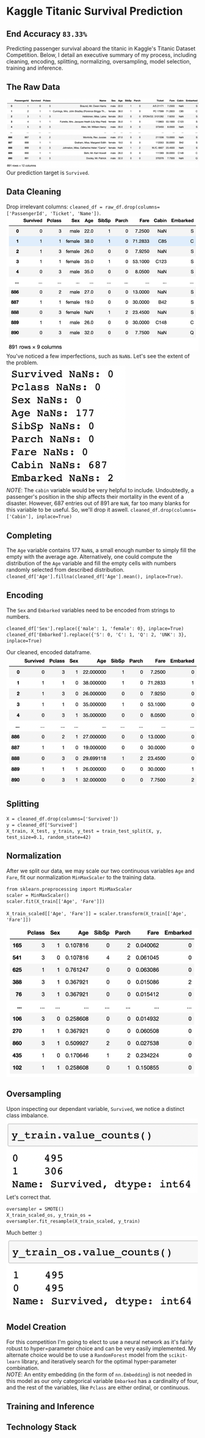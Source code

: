 # Kaggle Titanic Survival Prediction
## End Accuracy `83.33%`
Predicting passenger survival aboard the titanic in Kaggle's Titanic Dataset Competition. Below, I detail an executive summary of my process, including cleaning, encoding, splitting, normalizing, oversampling, model selection, training and inference.

## The Raw Data
![raw_df](./images/raw_df.png)  
Our prediction target is `Survived`.  

## Data Cleaning
Drop irrelevant columns: `cleaned_df = raw_df.drop(columns=['PassengerId', 'Ticket', 'Name'])`.  
![dropped_df](./images/dropped_df.png)  
You've noticed a few imperfections, such as `NaN`s. Let's see the extent of the problem.  
![count_nans](./images/count_nans.png)  
*NOTE*: The `cabin` variable would be very helpful to include. Undoubtedly, a passenger's position in the ship affects their mortality in the event of a disaster. However, 687 entries out of 891 are `NaN`, far too many blanks for this variable to be useful. So, we'll drop it aswell.
`cleaned_df.drop(columns=['Cabin'], inplace=True)`  

## Completing
The `Age` variable contains 177 `NaN`s, a small enough number to simply fill the empty with the average age. Alternatively, one could compute the distribution of the `Age` variable and fill the empty cells with numbers randomly selected from described distribution. `cleaned_df['Age'].fillna(cleaned_df['Age'].mean(), inplace=True)`.  

## Encoding
The `Sex` and `Embarked` variables need to be encoded from strings to numbers.  
```
cleaned_df['Sex'].replace({'male': 1, 'female': 0}, inplace=True)
cleaned_df['Embarked'].replace({'S': 0, 'C': 1, 'Q': 2, 'UNK': 3}, inplace=True)
```  
Our cleaned, encoded dataframe.  
![encoded_df](./images/encoded_df.png)  

## Splitting
```
X = cleaned_df.drop(columns=['Survived'])
y = cleaned_df['Survived']
X_train, X_test, y_train, y_test = train_test_split(X, y, test_size=0.1, random_state=42)
```  
## Normalization
After we split our data, we may scale our two continuous variables `Age` and `Fare`, fit our normalization `MinMaxScaler` to the training data.  
```
from sklearn.preprocessing import MinMaxScaler
scaler = MinMaxScaler()
scaler.fit(X_train[['Age', 'Fare']])

X_train_scaled[['Age', 'Fare']] = scaler.transform(X_train[['Age', 'Fare']])
```  
![normalized_df](./images/normalized_df.png)  

## Oversampling
Upon inspecting our dependant variable, `Survived`, we notice a distinct class imbalance.  
![imbalance](./images/imbalance.png)  
Let's correct that.  
```
oversampler = SMOTE()
X_train_scaled_os, y_train_os = oversampler.fit_resample(X_train_scaled, y_train)
```  
Much better :)  
![balance](./images/balance.png)  

## Model Creation
For this competition I'm going to elect to use a neural network as it's fairly robust to hyper=parameter choice and can be very easily implemented. My alternate choice would be to use a `RandomForest` model from the `scikit-learn` library, and iteratively search for the optimal hyper-parameter combination.  
*NOTE*: An entity embedding (in the form of `nn.Embedding`) is not needed in this model as our only categorical variable `Embarked` has a cardinality of four, and the rest of the variables, like `Pclass` are either ordinal, or continuous.  


## Training and Inference

## Technology Stack